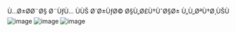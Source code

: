 Ù…Ø±Ø­Ø¨Ø§ Ø¨ÙƒÙ… ÙÙŠ Ø´Ø±ÙƒØ© Ø§Ù„Ø£Ù†ÙˆØ§Ø± Ù„Ù„ØªÙ†Ø¸ÙŠÙ
![image](https://github.com/user-attachments/assets/ab3f80e8-180e-4180-98b0-b6b28f74bbf5)
![image](https://github.com/user-attachments/assets/9b7eb5fe-a4ad-4db5-8e75-c958de5462e5)
![image](https://github.com/user-attachments/assets/e79d1f4f-7922-49d9-9884-c4049f1d2445)
